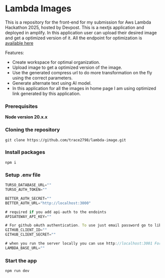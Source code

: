 # Lambda Images

This is a repository for the front-end for my submission for Aws Lambda Hackathon 2025, hosted by Devpost. This is a nextjs application and deployed in amplify. In this application user can upload their desired image and get a optimized version of it. All the endpoint for optimization is [available here](https://github.com/trace2798/lambda-on-fly-image-compression)

Features:

- Create workspace for optimal organization.
- Upload image to get a optimized version of the image.
- Use the generated compress url to do more transformation on the fly using the correct parameters.
- Generate alternate text using AI model.
- In this application for all the images in home page I am using optimized link generated by this application.

### Prerequisites

**Node version 20.x.x**

### Cloning the repository

```shell
git clone https://github.com/trace2798/lambda-image.git
```

### Install packages

```shell
npm i
```

### Setup .env file

```js
TURSO_DATABASE_URL=""
TURSO_AUTH_TOKEN=""

BETTER_AUTH_SECRET=""
BETTER_AUTH_URL="http://localhost:3000"

# required if you add api-auth to the endoints
APIGATEWAY_API_KEY=""

# For github oAuth authentication. To use just email password go to lib-> auth.ts and under  emailPassword turn  disableSignUp to false.
GITHUB_CLIENT_ID=""
GITHUB_CLIENT_SECRET=""

# when you run the server locally you can use http://localhost:3001 For deployed instance it will be the API Gateway base url.
LAMBDA_BASE_URL=""
```

### Start the app

```shell
npm run dev
```


